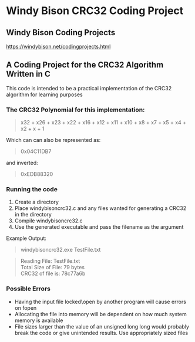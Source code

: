 # Windy Bison CRC32 Coding Project

## Windy Bison Coding Projects
<https://windybison.net/codingprojects.html>

## A Coding Project for the CRC32 Algorithm Written in C

This code is intended to be a practical implementation of the CRC32 algorithm for learning purposes

### The CRC32 Polynomial for this implementation:
>x32 + x26 + x23 + x22 + x16 + x12 + x11 + x10 + x8 + x7 + x5 + x4 + x2 + x + 1

Which can can also be represented as:
>0x04C11DB7

and inverted:
>0xEDB88320

### Running the code

1. Create a directory
2. Place windybisoncrc32.c and any files wanted for generating a CRC32 in the directory
3. Compile windybisoncrc32.c
4. Use the generated executable and pass the filename as the argument

Example Output:
>windybisoncrc32.exe TestFile.txt

>Reading File: TestFile.txt</br> 
>Total Size of File: 79 bytes</br>
>CRC32 of file is: 78c77a6b

### Possible Errors
- Having the input file locked\open by another program will cause errors on fopen
- Allocating the file into memory will be dependent on how much system memory is available
- File sizes larger than the value of an unsigned long long would probably break the code or give unintended results. Use appropriately sized files